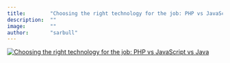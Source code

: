 ```yaml
---
title:        "Choosing the right technology for the job: PHP vs JavaScript vs Java"
description:  ""
image:        ""
author:       "sarbull"
---
```


[![Choosing the right technology for the job: PHP vs JavaScript vs Java](https://img.youtube.com/vi/d558mUUd5Rk/1.jpg)](https://youtu.be/d558mUUd5Rk)
